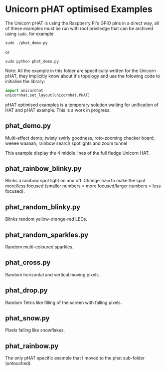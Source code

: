 Unicorn pHAT optimised Examples
===============================

The Unicorn pHAT is using the Raspberry Pi's GPIO pins in a direct way, all of these examples must be run with root priviledge that can be archived using `sudo`, for example

    sudo ./phat_demo.py

or

    sudo python phat_demo.py    


Note: All the example in this folder are specifically written for the Unicorn pHAT, they implicitly know about it's topology and use the folowing code to initialise the library:

```python
import unicornhat
unicornhat.set_layout(unicornhat.PHAT)
```

pHAT optimised examples is a temporary solution waiting for unification of HAT and pHAT example. This is a work in progress.

phat_demo.py
------------

Multi-effect demo;  twisty swirly goodness, roto-zooming checker board, weeee waaaah, rainbow search spotlights and zoom tunnel

This example display the 4 middle lines of the full fledge Unicorn HAT.


phat_rainbow_blinky.py
----------------------

Blinks a rainbow spot light on and off. Change `fwhm` to make the spot more/less focused (smaller numbers = more focused/larger numbers = less focused).


phat_random_blinky.py
---------------------

Blinks random yellow-orange-red LEDs.


phat_random_sparkles.py
-----------------------

Random multi-coloured sparkles.


phat_cross.py
-------------

Random horizontal and vertical moving pixels.


phat_drop.py
------------

Random Tetris like filling of the screen with falling pixels.


phat_snow.py
------------

Pixels falling like snowflakes.


phat_rainbow.py
---------------

The only pHAT specific example that I moved to the phat sub-folder (untouched).

